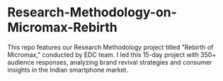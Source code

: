# Research-Methodology-on-Micromax-Rebirth
This repo features our Research Methodology project titled "Rebirth of Micromax," conducted by EDC team. I led this 15-day project with 350+ audience responses, analyzing brand revival strategies and consumer insights in the Indian smartphone market.
